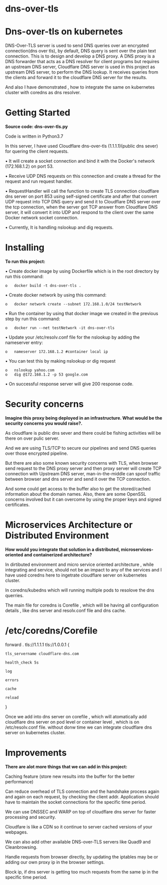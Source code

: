 # dns-over-tls
**Dns-over-tls on kubernetes**
====================================
DNS-Over-TLS server is used to send DNS queries over an encrypted connection(dns over tls), by default, DNS query is sent over the plain text connection. This is to design and develop a DNS proxy. A DNS proxy is a DNS forwarder that acts as a DNS resolver for client programs but requires an upstream DNS server, Cloudflare DNS server is used in this project as upstream DNS server, to perform the DNS lookup. It receives queries from the clients and forward it to the cloudflare DNS server for the results.

And also I have demonstrated , how to integrate the same on kubernetes cluster with coredns as dns resolver.

**Getting Started**
====================================
**Source code: dns-over-tls.py**

Code is written in Python3.7

In this server, I have used Cloudflare dns-over-tls (1.1.1.1)(public dns sever) for quering the client requests.

•	It will create a socket connection and bind it with the Docker's network (172.168.1.2) on port 53.

•	Receive UDP DNS requests on this connection and create a thread for the request and run request handler.

•	RequestHandler will call the function to create TLS connection cloudflare dns server on port 853 using self-signed certificate and after that convert UDP request into TCP DNS query and send it to Cloudflare DNS server over the tcp connection, when the server got TCP answer from Cloudflare DNS server, it will convert it into UDP and respond to the client over the same Docker network socket connection.

•	Currently, It is handling nslookup and dig requests.

**Installing**
======================================================================
**To run this project:**

•	Create docker image by using Dockerfile which is in the root directory by run this command:

    o	docker build -t dns-over-tls .
    
•	Create docker network by using this command:

    o	docker network create --subnet 172.168.1.0/24 testNetwork
    
•	Run the container by using that docker image we created in the previous step by run this command:

    o	docker run --net testNetwork -it dns-over-tls
    
•	Update your /etc/resolv.conf file for the nslookup by adding the nameserver entry:

    o	nameserver 172.168.1.2 #container local ip
    
•	You can test this by making nslookup or dig request

    o	nslookup yahoo.com
    o	dig @172.168.1.2 -p 53 google.com
    
•	On successful response server will give 200 response code.


**Security concerns**
======================================================
**Imagine this proxy being deployed in an infrastructure. What would be the security
concerns you would raise?.**

As cloudflare is public dns sever and there could be fishing activities will be there on over pulic server.

And we are using TLS/TCP to secure our pipelines and send DNS queries over those encrypted pipeline.

But there are also some known security concerns with TLS, when browser send request to the DNS proxy server and then proxy server will create TCP connection with Upstream DNS server, man-in-the-middle can spoof traffic between browser and dns server and send it over the TCP connection.

And some could get access to the buffer also to get the stored/cached information about the domain names. Also, there are some OpenSSL concerns involved but it can overcome by using the proper keys and signed certificates.


**Microservices Architecture or Distributed Environment**
===============================================================
**How would you integrate that solution in a distributed, microservices-oriented and
containerized architecture?**

In dirtibuted environment and micro service oriented architecture , while integrating and service, should not be an impact to any of the services and I have used coredns here to ingetrate cloudflare server on kubernetes cluster.

In coredns/kubedns which will running multiple pods to resolove the dns querries.

The main file for coredns is Corefile , which will be having all configuration details , like dns server and resolv.conf file and dns cache.

###
# /etc/coredns/Corefile

forward . tls://1.1.1.1 tls://1.0.0.1 {

    tls_servername cloudflare-dns.com
    
    health_check 5s
    
    log
    
    errors
    
    cache
    
    reload
}
 
 Once we add into dns server on corefile , which will atomatically add cloudflare dns server on pod level or container level , which is on /etc/resolv.conf file.
 without donw time we can integrate cloudflare dns server on kubernetes cluster.

**Improvements**
=============================================
**There are alot more things that we can add in this project:**

Caching feature (store new results into the buffer for the better performance)

Can reduce overhead of TLS connection and the handshake process again and again on each request, by checking the client addr. Application should have to maintain the socket connections for the specific time period.

We can use DNSSEC and WARP on top of cloudflare dns server for faster processing and security.

Cloudfare is like a CDN so it continue to server cached versions of your webpages.

We can also add other available DNS-over-TLS servers like Quad9 and Cleanbrowsing.

Handle requests from browser directly, by updating the iptables may be or adding our own proxy ip in the browser settings.

Block ip, if dns server is getting too much requests from the same ip in the specific time period.
